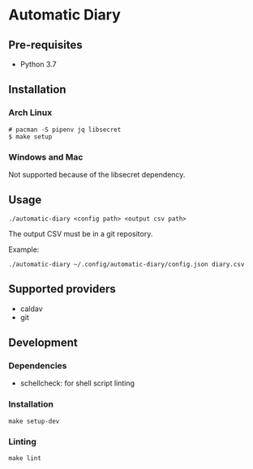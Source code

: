 # Automatic Diary

## Pre-requisites

- Python 3.7

## Installation

### Arch Linux

```
# pacman -S pipenv jq libsecret
$ make setup
```

### Windows and Mac

Not supported because of the libsecret dependency.

## Usage

```
./automatic-diary <config path> <output csv path>
```

The output CSV must be in a git repository.

Example:

```
./automatic-diary ~/.config/automatic-diary/config.json diary.csv
```

## Supported providers

- caldav
- git

## Development

### Dependencies

- schellcheck: for shell script linting

### Installation

```
make setup-dev
```

### Linting

```
make lint
```
